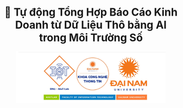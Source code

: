 <div align="center">

# 🤖 Tự động Tổng Hợp Báo Cáo Kinh Doanh từ Dữ Liệu Thô bằng AI <br> trong Môi Trường Số

</div>

<div align="center">
  <img src="logo.jpg" alt="Logo dự án" width="400"/>
</div>

